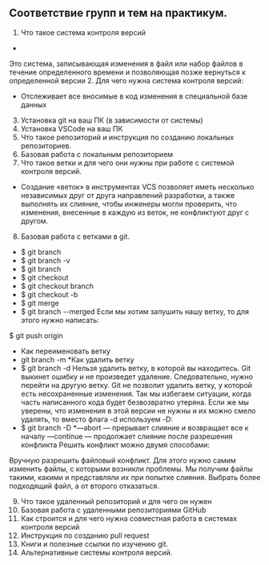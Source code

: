 ## Соответствие групп и тем на практикум.

1. Что такое система контроля версий
* 
Это система, записывающая изменения в файл или набор файлов в течение определенного времени и позволяющая позже вернуться к определенной версии
2. Для чего нужна система контроля версий:

* Oтслеживает все вносимые в код изменения в специальной базе данных
3. Установка git на ваш ПК (в зависимости от системы)
4. Установка VSCode на ваш ПК
5. Что такое репозиторий и инструкция по созданию локальных репозиториев.
6. Базовая работа с локальным репозиторием
7. Что такое ветки и для чего они нужны при работе с системой контроля версий.
* Создание «веток» в инструментах VCS позволяет иметь несколько независимых друг от друга направлений разработки, а также выполнять их слияние, чтобы инженеры могли проверить, что изменения, внесенные в каждую из веток, не конфликтуют друг с другом.
8. Базовая работа с ветками в git.
* $ git branch
* $ git branch -v
* $ git branch <name of new branch>
* $ git checkout <name of branch>
* $ git checkout branch <name of new branch> 
* $ git checkout -b <name of branch>
* $ git merge <name of merged branch>
* $ git branch --merged
Если мы хотим запушить нашу ветку, то для этого нужно написать:

$ git push origin <name of branch>
* Как переименовать ветку
* git branch -m <new name of branch>
*Как удалить ветку
* $ git branch -d <name of branch>
Нельзя удалить ветку, в которой вы находитесь. Git выкинет ошибку и не произведет удаление. Следовательно, нужно перейти на другую ветку.
Git не позволит удалить ветку, у которой есть несохраненные изменения. Так мы избегаем ситуации, когда часть написанного кода будет безвозвратно утеряна. Если же мы уверены, что изменения в этой версии не нужны и их можно смело удалять, то вместо флага -d используем -D:
* $ git branch -D <name of branch>
*—abort — прерывает слияние и возвращает все к началу
—continue — продолжает слияние после разрешения конфликта
Решить конфликт можно двумя способами:

Вручную разрешить файловый конфликт. Для этого нужно самим изменить файлы, с которыми возникли проблемы. Мы получим файлы такими, какими и представляли их при попытке слияния.
Выбрать более подходящий файл, а от второго отказаться.


9. Что такое удаленный репозиторий и для чего он нужен
10. Базовая работа с удаленными репозиториями GitHub
11. Как строится и для чего нужна совместная работа в системах контроля версий
12. Инструкция по созданию pull request
13. Книги и полезные ссылки по изучению git.
14. Альтернативные системы контроля версий.
